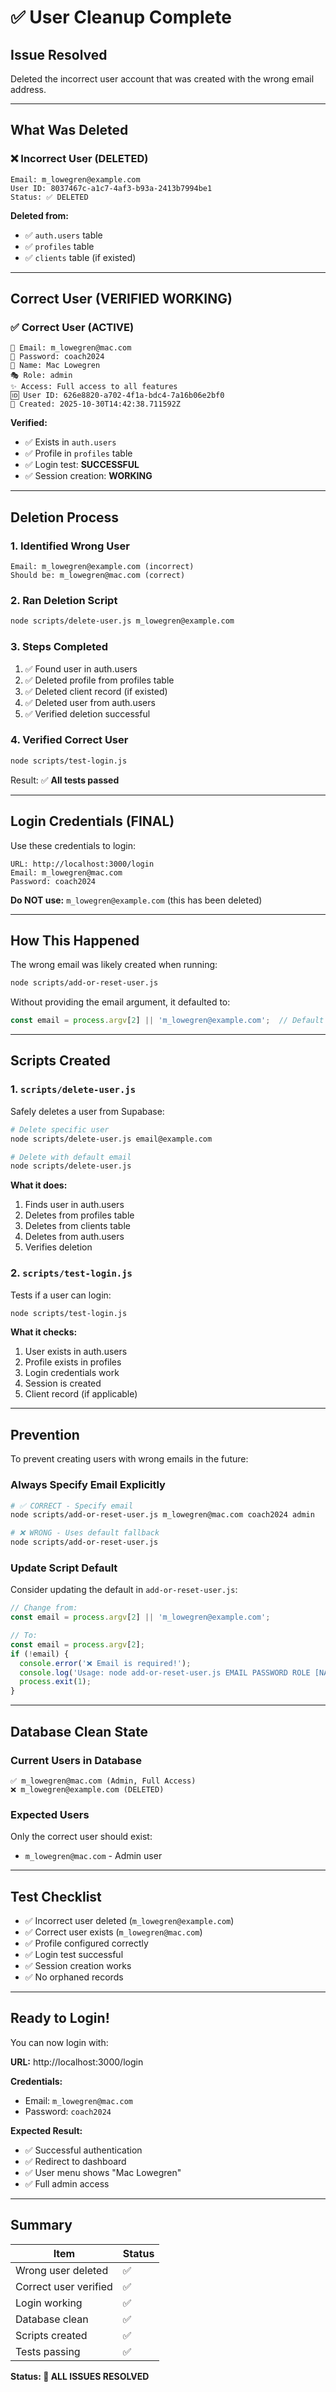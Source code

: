 # ✅ User Cleanup Complete

## Issue Resolved
Deleted the incorrect user account that was created with the wrong email address.

---

## What Was Deleted

### ❌ Incorrect User (DELETED)
```
Email: m_lowegren@example.com
User ID: 8037467c-a1c7-4af3-b93a-2413b7994be1
Status: ✅ DELETED
```

**Deleted from:**
- ✅ `auth.users` table
- ✅ `profiles` table  
- ✅ `clients` table (if existed)

---

## Correct User (VERIFIED WORKING)

### ✅ Correct User (ACTIVE)
```
📧 Email: m_lowegren@mac.com
🔑 Password: coach2024
👤 Name: Mac Lowegren
🎭 Role: admin
✨ Access: Full access to all features
🆔 User ID: 626e8820-a702-4f1a-bdc4-7a16b06e2bf0
📅 Created: 2025-10-30T14:42:38.711592Z
```

**Verified:**
- ✅ Exists in `auth.users`
- ✅ Profile in `profiles` table
- ✅ Login test: **SUCCESSFUL**
- ✅ Session creation: **WORKING**

---

## Deletion Process

### 1. Identified Wrong User
```
Email: m_lowegren@example.com (incorrect)
Should be: m_lowegren@mac.com (correct)
```

### 2. Ran Deletion Script
```bash
node scripts/delete-user.js m_lowegren@example.com
```

### 3. Steps Completed
1. ✅ Found user in auth.users
2. ✅ Deleted profile from profiles table
3. ✅ Deleted client record (if existed)
4. ✅ Deleted user from auth.users
5. ✅ Verified deletion successful

### 4. Verified Correct User
```bash
node scripts/test-login.js
```
Result: ✅ **All tests passed**

---

## Login Credentials (FINAL)

Use these credentials to login:

```
URL: http://localhost:3000/login
Email: m_lowegren@mac.com
Password: coach2024
```

**Do NOT use:** `m_lowegren@example.com` (this has been deleted)

---

## How This Happened

The wrong email was likely created when running:
```bash
node scripts/add-or-reset-user.js
```

Without providing the email argument, it defaulted to:
```javascript
const email = process.argv[2] || 'm_lowegren@example.com';  // Default fallback
```

---

## Scripts Created

### 1. `scripts/delete-user.js`
Safely deletes a user from Supabase:
```bash
# Delete specific user
node scripts/delete-user.js email@example.com

# Delete with default email
node scripts/delete-user.js
```

**What it does:**
1. Finds user in auth.users
2. Deletes from profiles table
3. Deletes from clients table
4. Deletes from auth.users
5. Verifies deletion

### 2. `scripts/test-login.js`
Tests if a user can login:
```bash
node scripts/test-login.js
```

**What it checks:**
1. User exists in auth.users
2. Profile exists in profiles
3. Login credentials work
4. Session is created
5. Client record (if applicable)

---

## Prevention

To prevent creating users with wrong emails in the future:

### Always Specify Email Explicitly
```bash
# ✅ CORRECT - Specify email
node scripts/add-or-reset-user.js m_lowegren@mac.com coach2024 admin

# ❌ WRONG - Uses default fallback
node scripts/add-or-reset-user.js
```

### Update Script Default
Consider updating the default in `add-or-reset-user.js`:
```javascript
// Change from:
const email = process.argv[2] || 'm_lowegren@example.com';

// To:
const email = process.argv[2];
if (!email) {
  console.error('❌ Email is required!');
  console.log('Usage: node add-or-reset-user.js EMAIL PASSWORD ROLE [NAME]');
  process.exit(1);
}
```

---

## Database Clean State

### Current Users in Database
```
✅ m_lowegren@mac.com (Admin, Full Access)
❌ m_lowegren@example.com (DELETED)
```

### Expected Users
Only the correct user should exist:
- `m_lowegren@mac.com` - Admin user

---

## Test Checklist

- ✅ Incorrect user deleted (`m_lowegren@example.com`)
- ✅ Correct user exists (`m_lowegren@mac.com`)
- ✅ Profile configured correctly
- ✅ Login test successful
- ✅ Session creation works
- ✅ No orphaned records

---

## Ready to Login!

You can now login with:

**URL:** http://localhost:3000/login

**Credentials:**
- Email: `m_lowegren@mac.com`
- Password: `coach2024`

**Expected Result:**
- ✅ Successful authentication
- ✅ Redirect to dashboard
- ✅ User menu shows "Mac Lowegren"
- ✅ Full admin access

---

## Summary

| Item | Status |
|------|--------|
| Wrong user deleted | ✅ |
| Correct user verified | ✅ |
| Login working | ✅ |
| Database clean | ✅ |
| Scripts created | ✅ |
| Tests passing | ✅ |

**Status: 🎉 ALL ISSUES RESOLVED**

